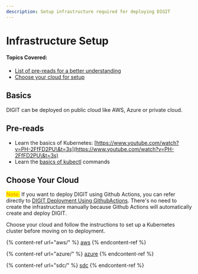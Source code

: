 ```yaml
---
description: Setup infrastructure required for deploying DIGIT
---
```


# Infrastructure Setup

#### Topics Covered:

* [List of pre-reads for a better understanding](./#pre-reads)
* [Choose your cloud for setup](./#1.-choose-your-cloud)

## Basics

DIGIT can be deployed on public cloud like AWS, Azure or private cloud.&#x20;

## Pre-reads

* Learn the basics of Kubernetes: [https://www.youtube.com/watch?v=PH-2FfFD2PU\&t=3s](https://www.youtube.com/watch?v=PH-2FfFD2PU\&t=3s)
* Learn the [basics of kubectl](https://www.tutorialspoint.com/kubernetes/kubernetes\_kubectl\_commands.htm) commands

## Choose Your Cloud

<mark style="color:orange;">**Note:**</mark> If you want to deploy DIGIT using Github Actions, you can refer directly to  [DIGIT Deployment Using GithubActions](https://core.digit.org/guides/installation-guide/digit-deployment/deployment-using-github-actions). There's no need to create the infrastructure manually because Github Actions will automatically create and deploy DIGIT.

Choose your cloud and follow the instructions to set up a Kubernetes cluster before moving on to deployment.

{% content-ref url="aws/" %}
[aws](aws/)
{% endcontent-ref %}

{% content-ref url="azure/" %}
[azure](azure/)
{% endcontent-ref %}

{% content-ref url="sdc/" %}
[sdc](sdc/)
{% endcontent-ref %}





&#x20;

